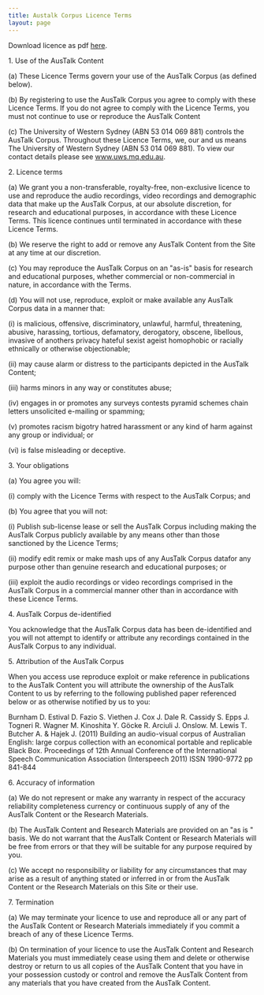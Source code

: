 ```yaml
---
title: Austalk Corpus Licence Terms
layout: page
---
```


Download licence as pdf
[here](/assets/attachments/AusTalk_Content_Licence_Terms.pdf).

1\. Use of the AusTalk Content

\(a\) These Licence Terms govern your use of the AusTalk Corpus (as
defined below).

\(b\) By registering to use the AusTalk Corpus you agree to comply with
these Licence Terms. If you do not agree to comply with the Licence
Terms, you must not continue to use or reproduce the AusTalk Content

\(c\) The University of Western Sydney (ABN 53 014 069 881) controls the
AusTalk Corpus. Throughout these Licence Terms, we, our and us means The
University of Western Sydney (ABN 53 014 069 881). To view our contact
details please see www.uws.mq.edu.au.

2\. Licence terms

\(a\) We grant you a non-transferable, royalty-free, non-exclusive
licence to use and reproduce the audio recordings, video recordings and
demographic data that make up the AusTalk Corpus, at our absolute
discretion, for research and educational purposes, in accordance with
these Licence Terms. This licence continues until terminated in
accordance with these Licence Terms.

\(b\) We reserve the right to add or remove any AusTalk Content from the
Site at any time at our discretion.

\(c\) You may reproduce the AusTalk Corpus on an \"as-is\" basis for
research and educational purposes, whether commercial or non-commercial
in nature, in accordance with the Terms.

\(d\) You will not use, reproduce, exploit or make available any AusTalk
Corpus data in a manner that:

\(i\) is malicious, offensive, discriminatory, unlawful, harmful,
threatening, abusive, harassing, tortious, defamatory, derogatory,
obscene, libellous, invasive of anothers privacy hateful sexist ageist
homophobic or racially ethnically or otherwise objectionable;

\(ii\) may cause alarm or distress to the participants depicted in the
AusTalk Content;

\(iii\) harms minors in any way or constitutes abuse;

\(iv\) engages in or promotes any surveys contests pyramid schemes chain
letters unsolicited e-mailing or spamming;

\(v\) promotes racism bigotry hatred harassment or any kind of harm
against any group or individual; or

\(vi\) is false misleading or deceptive.

3\. Your obligations

\(a\) You agree you will:

\(i\) comply with the Licence Terms with respect to the AusTalk Corpus;
and

\(b\) You agree that you will not:

\(i\) Publish sub-license lease or sell the AusTalk Corpus including
making the AusTalk Corpus publicly available by any means other than
those sanctioned by the Licence Terms;

\(ii\) modify edit remix or make mash ups of any AusTalk Corpus datafor
any purpose other than genuine research and educational purposes; or

\(iii\) exploit the audio recordings or video recordings comprised in
the AusTalk Corpus in a commercial manner other than in accordance with
these Licence Terms.

4\. AusTalk Corpus de-identified

You acknowledge that the AusTalk Corpus data has been de-identified and
you will not attempt to identify or attribute any recordings contained
in the AusTalk Corpus to any individual.

5\. Attribution of the AusTalk Corpus

When you access use reproduce exploit or make reference in publications
to the AusTalk Content you will attribute the ownership of the AusTalk
Content to us by referring to the following published paper referenced
below or as otherwise notified by us to you:

Burnham D. Estival D. Fazio S. Viethen J. Cox J. Dale R. Cassidy S. Epps
J. Togneri R. Wagner M. Kinoshita Y. Göcke R. Arciuli J. Onslow. M.
Lewis T. Butcher A. & Hajek J. (2011) Building an audio-visual corpus of
Australian English: large corpus collection with an economical portable
and replicable Black Box. Proceedings of 12th Annual Conference of the
International Speech Communication Association (Interspeech 2011) ISSN
1990-9772 pp 841-844

6\. Accuracy of information

\(a\) We do not represent or make any warranty in respect of the
accuracy reliability completeness currency or continuous supply of any
of the AusTalk Content or the Research Materials.

\(b\) The AusTalk Content and Research Materials are provided on an \"as
is \" basis. We do not warrant that the AusTalk Content or Research
Materials will be free from errors or that they will be suitable for any
purpose required by you.

\(c\) We accept no responsibility or liability for any circumstances
that may arise as a result of anything stated or inferred in or from the
AusTalk Content or the Research Materials on this Site or their use.

7\. Termination

\(a\) We may terminate your licence to use and reproduce all or any part
of the AusTalk Content or Research Materials immediately if you commit a
breach of any of these Licence Terms.

\(b\) On termination of your licence to use the AusTalk Content and
Research Materials you must immediately cease using them and delete or
otherwise destroy or return to us all copies of the AusTalk Content that
you have in your possession custody or control and remove the AusTalk
Content from\
any materials that you have created from the AusTalk Content.

